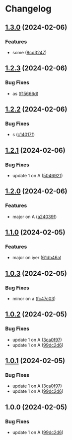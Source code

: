 # Changelog

## [1.3.0](https://github.com/nprashiyer/mtult-helm/compare/iyer-v1.2.3...iyer-v1.3.0) (2024-02-06)


### Features

* some ([8cd3247](https://github.com/nprashiyer/mtult-helm/commit/8cd3247b7aa29108fca337afc65d838874a00337))

## [1.2.3](https://github.com/nprashiyer/mtult-helm/compare/iyer-v1.2.2...iyer-v1.2.3) (2024-02-06)


### Bug Fixes

* as ([f15666d](https://github.com/nprashiyer/mtult-helm/commit/f15666d3a301830a41bece078fa4ee660546da9a))

## [1.2.2](https://github.com/nprashiyer/mtult-helm/compare/iyer-v1.2.1...iyer-v1.2.2) (2024-02-06)


### Bug Fixes

* s ([c14017f](https://github.com/nprashiyer/mtult-helm/commit/c14017f0e8a5357660d0aa2a7b332daf131ac1fb))

## [1.2.1](https://github.com/nprashiyer/mtult-helm/compare/iyer-v1.2.0...iyer-v1.2.1) (2024-02-06)


### Bug Fixes

* update 1 on A ([5046921](https://github.com/nprashiyer/mtult-helm/commit/504692133ce22ef4f998c1ec04863287e5f56d76))

## [1.2.0](https://github.com/nprashiyer/mtult-helm/compare/iyer-v1.1.0...iyer-v1.2.0) (2024-02-06)


### Features

* major on A ([a24039f](https://github.com/nprashiyer/mtult-helm/commit/a24039fc93ee6c8e11364796eed4896ad0933d57))

## [1.1.0](https://github.com/nprashiyer/mtult-helm/compare/iyer-v1.0.3...iyer-v1.1.0) (2024-02-05)


### Features

* major on iyer ([61db46a](https://github.com/nprashiyer/mtult-helm/commit/61db46ae05b22d7939dce09fb26d55365bcb4689))

## [1.0.3](https://github.com/nprashiyer/mtult-helm/compare/iyer-v1.0.2...iyer-v1.0.3) (2024-02-05)


### Bug Fixes

* minor on a ([fc47c03](https://github.com/nprashiyer/mtult-helm/commit/fc47c031a9e55048acb149931ed9a5002ac23194))

## [1.0.2](https://github.com/nprashiyer/mtult-helm/compare/iyer-v1.0.1...iyer-v1.0.2) (2024-02-05)


### Bug Fixes

* update 1 on A ([3ca0f97](https://github.com/nprashiyer/mtult-helm/commit/3ca0f9790599ac8c3d38fcf76be888aaeb6e61d6))
* update 1 on A ([99dc2d6](https://github.com/nprashiyer/mtult-helm/commit/99dc2d66c7ee82ec10e6f40a49bd3d3d2bed0d66))

## [1.0.1](https://github.com/nprashiyer/mtult-helm/compare/iyer-v1.0.0...iyer-v1.0.1) (2024-02-05)


### Bug Fixes

* update 1 on A ([3ca0f97](https://github.com/nprashiyer/mtult-helm/commit/3ca0f9790599ac8c3d38fcf76be888aaeb6e61d6))
* update 1 on A ([99dc2d6](https://github.com/nprashiyer/mtult-helm/commit/99dc2d66c7ee82ec10e6f40a49bd3d3d2bed0d66))

## 1.0.0 (2024-02-05)


### Bug Fixes

* update 1 on A ([99dc2d6](https://github.com/nprashiyer/mtult-helm/commit/99dc2d66c7ee82ec10e6f40a49bd3d3d2bed0d66))
